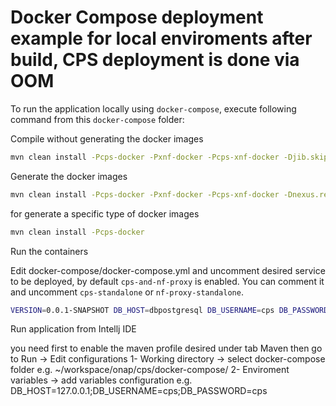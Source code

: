# Docker Compose deployment example for local enviroments after build, CPS deployment is done via OOM

To run the application locally using `docker-compose`, execute following command from this `docker-compose` folder:

Compile without generating the docker images

```bash
mvn clean install -Pcps-docker -Pxnf-docker -Pcps-xnf-docker -Djib.skip
```

Generate the docker images

```bash
mvn clean install -Pcps-docker -Pxnf-docker -Pcps-xnf-docker -Dnexus.repository=""
```

for generate a specific type of docker images

```bash
mvn clean install -Pcps-docker
```

Run the containers

Edit docker-compose/docker-compose.yml and uncomment desired service to be deployed, by default ``cps-and-nf-proxy`` is enabled.
You can comment it and uncomment ``cps-standalone`` or ``nf-proxy-standalone``.

```bash
VERSION=0.0.1-SNAPSHOT DB_HOST=dbpostgresql DB_USERNAME=cps DB_PASSWORD=cps docker-compose up -d
```

Run application from Intellj IDE

you need first to enable the maven profile desired under tab Maven
then go to Run -> Edit configurations
 1- Working directory -> select docker-compose folder e.g.  ~/workspace/onap/cps/docker-compose/
 2- Enviroment variables -> add variables configuration e.g. DB_HOST=127.0.0.1;DB_USERNAME=cps;DB_PASSWORD=cps